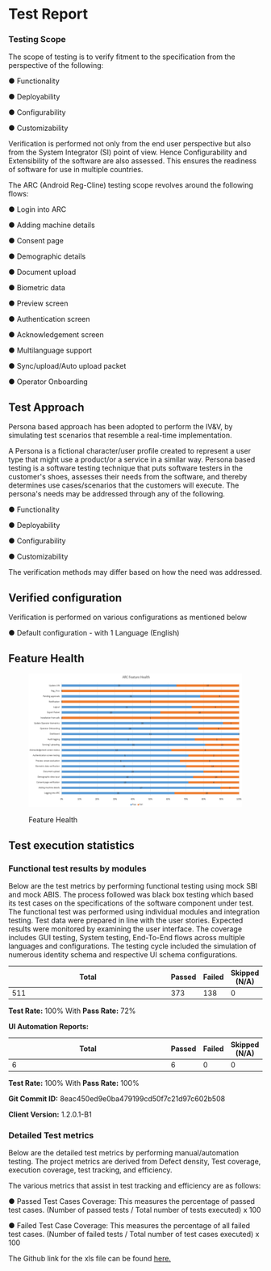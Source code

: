 # Test Report

### Testing Scope

The scope of testing is to verify fitment to the specification from the perspective of the following:&#x20;

●     Functionality&#x20;

●     Deployability&#x20;

●     Configurability&#x20;

●     Customizability

Verification is performed not only from the end user perspective but also from the System Integrator (SI) point of view. Hence Configurability and Extensibility of the software are also assessed. This ensures the readiness of software for use in multiple countries.

The ARC (Android Reg-Cline) testing scope revolves around the following flows:

●     Login into ARC

●     Adding machine details

●     Consent page

●     Demographic details

●     Document upload

●     Biometric data

●     Preview screen

●     Authentication screen

●     Acknowledgement screen

●     Multilanguage support

●     Sync/upload/Auto upload packet

●     Operator Onboarding

## Test Approach

Persona based approach has been adopted to perform the IV\&V, by simulating test scenarios that resemble a real-time implementation.

A Persona is a fictional character/user profile created to represent a user type that might use a product/or a service in a similar way. Persona based testing is a software testing technique that puts software testers in the customer's shoes, assesses their needs from the software, and thereby determines use cases/scenarios that the customers will execute. The persona's needs may be addressed through any of the following.

●     Functionality&#x20;

●     Deployability&#x20;

●     Configurability&#x20;

●     Customizability

The verification methods may differ based on how the need was addressed.

## Verified configuration

Verification is performed on various configurations as mentioned below

●     Default configuration - with 1 Language (English)

## Feature Health

<figure><img src="../../.gitbook/assets/feature_health.png" alt=""><figcaption><p>Feature Health</p></figcaption></figure>

## Test execution statistics

### Functional test results by modules

Below are the test metrics by performing functional testing using mock SBI and mock ABIS. The process followed was black box testing which based its test cases on the specifications of the software component under test. The functional test was performed using individual modules and integration testing. Test data were prepared in line with the user stories. Expected results were monitored by examining the user interface. The coverage includes GUI testing, System testing, End-To-End flows across multiple languages and configurations. The testing cycle included the simulation of numerous identity schema and respective UI schema configurations.

<table><thead><tr><th width="332">Total</th><th>Passed</th><th>Failed</th><th>Skipped (N/A)</th></tr></thead><tbody><tr><td>511</td><td>373</td><td>138</td><td>0</td></tr></tbody></table>

**Test Rate:** 100% With **Pass Rate:** 72%

**UI Automation Reports:**

<table><thead><tr><th width="342">Total</th><th>Passed</th><th>Failed</th><th>Skipped (N/A)</th></tr></thead><tbody><tr><td>6</td><td>6</td><td>0</td><td>0</td></tr></tbody></table>

**Test Rate:** 100% With **Pass Rate:** 100%

**Git Commit ID:** 8eac450ed9e0ba479199cd50f7c21d97c602b508

**Client Version:** 1.2.0.1-B1

### Detailed Test metrics

Below are the detailed test metrics by performing manual/automation testing. The project metrics are derived from Defect density, Test coverage, execution coverage, test tracking, and efficiency.

The various metrics that assist in test tracking and efficiency are as follows:

●  Passed Test Cases Coverage: This measures the percentage of passed test cases. (Number of passed tests / Total number of tests executed) x 100

●  Failed Test Case Coverage: This measures the percentage of all failed test cases. (Number of failed tests / Total number of test cases executed) x 100

The Github link for the xls file can be found [here.](https://github.com/mosip/test-management/tree/master/ARC/ARC%200.11.0-beta.1)

